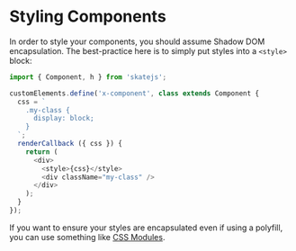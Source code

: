 # Styling Components

In order to style your components, you should assume Shadow DOM encapsulation. The best-practice here is to simply put styles into a `<style>` block:

```js
import { Component, h } from 'skatejs';

customElements.define('x-component', class extends Component {
  css = `
    .my-class {
      display: block;
    }
  `;
  renderCallback ({ css }) {
    return (
      <div>
        <style>{css}</style>
        <div className="my-class" />
      </div>
    );
  }
});
```

If you want to ensure your styles are encapsulated even if using a polyfill, you can use something like [CSS Modules](https://github.com/css-modules/css-modules).
